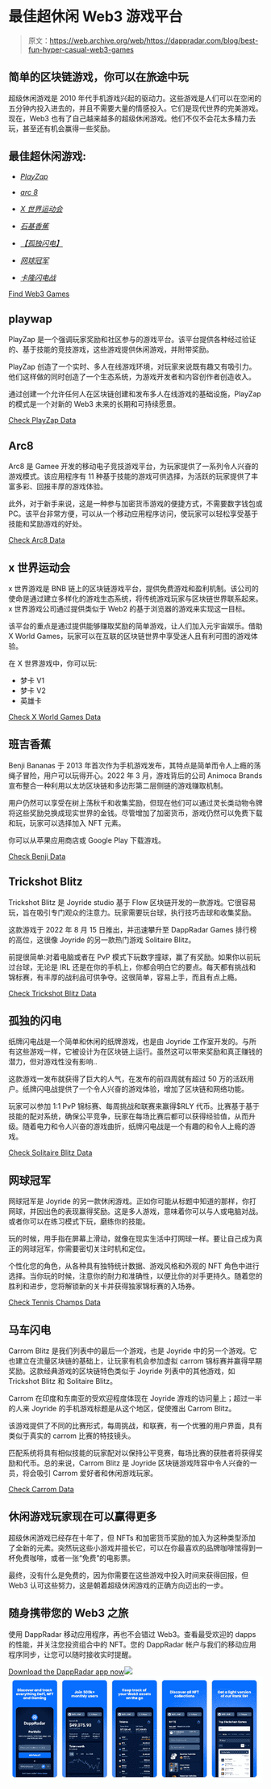 # 最佳超休闲 Web3 游戏平台

> 原文：<https://web.archive.org/web/https://dappradar.com/blog/best-fun-hyper-casual-web3-games>

## 简单的区块链游戏，你可以在旅途中玩

超级休闲游戏是 2010 年代手机游戏兴起的驱动力。这些游戏是人们可以在空闲的五分钟内投入进去的，并且不需要大量的情感投入。它们是现代世界的完美游戏。现在，Web3 也有了自己越来越多的超级休闲游戏。他们不仅不会花太多精力去玩，甚至还有机会赢得一些奖励。

## 最佳超休闲游戏:

*   *[PlayZap](https://web.archive.org/web/20230306150315/https://dappradar.com/blog/best-fun-hyper-casual-web3-games/#playzap)*
*   *[arc 8](https://web.archive.org/web/20230306150315/https://dappradar.com/blog/best-fun-hyper-casual-web3-games/#arc8)*
*   *[X 世界运动会](https://web.archive.org/web/20230306150315/https://dappradar.com/blog/best-fun-hyper-casual-web3-games/#x-world)*
*   *[石基香蕉](https://web.archive.org/web/20230306150315/https://dappradar.com/blog/best-fun-hyper-casual-web3-games/#benji)*

*   *[【孤独闪电】](https://web.archive.org/web/20230306150315/https://dappradar.com/blog/best-fun-hyper-casual-web3-games/#solitaire)*
*   *[网球冠军](https://web.archive.org/web/20230306150315/https://dappradar.com/blog/best-fun-hyper-casual-web3-games/#tennis)*
*   *[卡隆闪电战](https://web.archive.org/web/20230306150315/https://dappradar.com/blog/best-fun-hyper-casual-web3-games/#carrom)*

[Find Web3 Games](https://web.archive.org/web/20230306150315/https://dappradar.com/rankings/category/games)

## playwap

PlayZap 是一个强调玩家奖励和社区参与的游戏平台。该平台提供各种经过验证的、基于技能的竞技游戏，这些游戏提供休闲游戏，并附带奖励。

PlayZap 创造了一个实时、多人在线游戏环境，对玩家来说既有趣又有吸引力。他们这样做的同时创造了一个生态系统，为游戏开发者和内容创作者创造收入。

通过创建一个允许任何人在区块链创建和发布多人在线游戏的基础设施，PlayZap 的模式是一个对新的 Web3 未来的长期和可持续愿景。

[Check PlayZap Data](https://web.archive.org/web/20230306150315/https://dappradar.com/binance-smart-chain/games/playzap-games)

## Arc8

Arc8 是 Gamee 开发的移动电子竞技游戏平台，为玩家提供了一系列令人兴奋的游戏模式。该应用程序有 11 种基于技能的游戏可供选择，为活跃的玩家提供了丰富多彩、回报丰厚的游戏体验。

此外，对于新手来说，这是一种参与加密货币游戏的便捷方式，不需要数字钱包或 PC。该平台非常方便，可以从一个移动应用程序访问，使玩家可以轻松享受基于技能和奖励游戏的好处。

[Check Arc8 Data](https://web.archive.org/web/20230306150315/https://dappradar.com/polygon/games/arc8-by-gamee-1)

## x 世界运动会

x 世界游戏是 BNB 链上的区块链游戏平台，提供免费游戏和盈利机制。该公司的使命是通过建立多样化的游戏生态系统，将传统游戏玩家与区块链世界联系起来。x 世界游戏公司通过提供类似于 Web2 的基于浏览器的游戏来实现这一目标。

该平台的重点是通过提供能够赚取奖励的简单游戏，让人们加入元宇宙娱乐。借助 X World Games，玩家可以在互联的区块链世界中享受迷人且有利可图的游戏体验。

在 X 世界游戏中，你可以玩:

*   梦卡 V1
*   梦卡 V2
*   英雄卡

[Check X World Games Data](https://web.archive.org/web/20230306150315/https://dappradar.com/binance-smart-chain/games/x-world-games)

## 班吉香蕉

Benji Bananas 于 2013 年首次作为手机游戏发布，其特点是简单而令人上瘾的荡绳子冒险，用户可以玩得开心。2022 年 3 月，游戏背后的公司 Animoca Brands 宣布整合一种利用以太坊区块链和多边形第二层侧链的游戏赚取机制。

用户仍然可以享受在树上荡秋千和收集奖励，但现在他们可以通过灵长类动物令牌将这些奖励兑换成现实世界的金钱。尽管增加了加密货币，游戏仍然可以免费下载和玩，玩家可以选择加入 NFT 元素。

你可以从苹果应用商店或 Google Play 下载游戏。

[Check Benji Data](https://web.archive.org/web/20230306150315/https://dappradar.com/multichain/games/benji-bananas)

## Trickshot Blitz

Trickshot Blitz 是 Joyride studio 基于 Flow 区块链开发的一款游戏。它很容易玩，旨在吸引专门观众的注意力。玩家需要玩台球，执行技巧击球和收集奖励。

这款游戏于 2022 年 8 月 15 日推出，并迅速攀升至 DappRadar Games 排行榜的高位，这很像 Joyride 的另一款热门游戏 Solitaire Blitz。

前提很简单:对着电脑或者在 PvP 模式下玩数字撞球，赢了有奖励。如果你以前玩过台球，无论是 IRL 还是在你的手机上，你都会明白它的要点。每天都有挑战和锦标赛，有丰厚的战利品可供争夺。这很简单，容易上手，而且有点上瘾。

[Check Trickshot Blitz Data](https://web.archive.org/web/20230306150315/https://dappradar.com/flow/games/trickshot-blitz)

## 孤独的闪电

纸牌闪电战是一个简单和休闲的纸牌游戏，也是由 Joyride 工作室开发的。与所有这些游戏一样，它被设计为在区块链上运行。虽然这可以带来奖励和真正赚钱的潜力，但对游戏性没有影响..

这款游戏一发布就获得了巨大的人气，在发布的前四周就有超过 50 万的活跃用户。纸牌闪电战提供了一个令人兴奋的游戏体验，增加了区块链和网络功能。

玩家可以参加 1:1 PvP 锦标赛、每周挑战和联赛来赢得$RLY 代币。比赛基于基于技能的配对系统，确保公平竞争，玩家在每场比赛后都可以获得经验值，从而升级。随着电力和令人兴奋的游戏曲折，纸牌闪电战是一个有趣的和令人上瘾的游戏。

[Check Solitaire Blitz Data](https://web.archive.org/web/20230306150315/https://dappradar.com/flow/games/solitaire-blitz)

## 网球冠军

网球冠军是 Joyride 的另一款休闲游戏。正如你可能从标题中知道的那样，你打网球，并因出色的表现赢得奖励。这是多人游戏，意味着你可以与人或电脑对战。或者你可以在练习模式下玩，磨练你的技能。

玩的时候，用手指在屏幕上滑动，就像在现实生活中打网球一样。要让自己成为真正的网球冠军，你需要密切关注时机和定位。

个性化您的角色，从各种具有独特统计数据、游戏风格和外观的 NFT 角色中进行选择。当你玩的时候，注意你的耐力和准确性，以便比你的对手更持久。随着您的胜利和进步，您将解锁新的关卡并获得独家锦标赛的入场券。

[Check Tennis Champs Data](https://web.archive.org/web/20230306150315/https://dappradar.com/ethereum/games/tennis-champs)

## 马车闪电

Carrom Blitz 是我们列表中的最后一个游戏，也是 Joyride 中的另一个游戏。它也建立在流量区块链的基础上，让玩家有机会参加虚拟 carrom 锦标赛并赢得早期奖励。这款经典游戏的区块链特色类似于 Joyride 列表中的其他游戏，如 Trickshot Blitz 和 Solitaire Blitz。

Carrom 在印度和东南亚的受欢迎程度体现在 Joyride 游戏的访问量上；超过一半的人来 Joyride 的手机游戏标题是从这个地区，促使推出 Carrom Blitz。

该游戏提供了不同的比赛形式，每周挑战，和联赛，有一个优雅的用户界面，具有类似于真实的 carrom 比赛的特技镜头。

匹配系统将具有相似技能的玩家配对以保持公平竞赛，每场比赛的获胜者将获得奖励和代币。总的来说，Carrom Blitz 是 Joyride 区块链游戏阵容中令人兴奋的一员，将会吸引 Carrom 爱好者和休闲游戏玩家。

[Check Carrom Data](https://web.archive.org/web/20230306150315/https://dappradar.com/flow/games/carrom-blitz)

## 休闲游戏玩家现在可以赢得更多

超级休闲游戏已经存在十年了，但 NFTs 和加密货币奖励的加入为这种类型添加了全新的元素。突然玩这些小游戏并擅长它，可以在你最喜欢的品牌咖啡馆得到一杯免费咖啡，或者一张“免费”的电影票。

最终，没有什么是免费的，因为你需要在这些游戏中投入时间来获得回报，但 Web3 认可这些努力，这是朝着超级休闲游戏的正确方向迈出的一步。

## 随身携带您的 Web3 之旅

使用 DappRadar 移动应用程序，再也不会错过 Web3。查看最受欢迎的 dapps 的性能，并关注您投资组合中的 NFT。您的 DappRadar 帐户与我们的移动应用程序同步，让您可以随时接收实时提醒。

[Download the DappRadar app now](https://web.archive.org/web/20230306150315/https://dappradar.app.link/blog)[](https://web.archive.org/web/20230306150315/https://play.google.com/store/apps/details?id=com.portfolio.dappradar)[![](img/a3634373d68930c5d4e8a7fce618f91f.png)<picture>![](img/d54a4cc0df831f1354da69e6951b0c2e.png)</picture>](https://web.archive.org/web/20230306150315/https://play.google.com/store/apps/details?id=com.portfolio.dappradar)